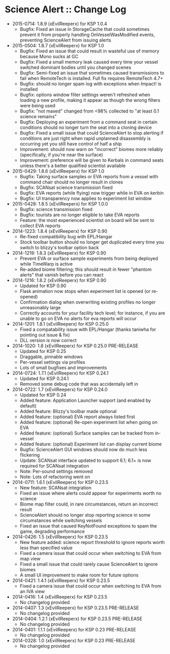 # Science Alert :: Change Log

* 2015-0714: 1.8.9 (xEvilReeperx) for KSP 1.0.4
	+ Bugfix: Fixed an issue in StorageCache that could sometimes prevent it from properly handling OnVesselWasModified events, preventing ScienceAlert from issuing alerts
* 2015-0504: 1.8.7 (xEvilReeperx) for KSP 1.0
	+ Bugfix: Fixed an issue that could result in wasteful use of memory because Mono sucks at GC
	+ Bugfix: Fixed a small memory leak caused every time your vessel switched dominant bodies until you changed scenes
	+ Bugfix: Semi-fixed an issue that sometimes caused transmissions to fail when RemoteTech is installed. Full fix requires RemoteTech 4.7+
	+ Bugfix: should no longer spam log with exceptions when Impact! is installed
	+ Bugfix: options window filter settings weren't refreshed when loading a new profile, making it appear as though the wrong filters were being used
	+ Bugfix: "not maxed" changed from <98% collected to "at least 0.1 science remains"
	+ Bugfix: Deploying an experiment from a command seat in certain conditions should no longer turn the seat into a cloning device
	+ Bugfix: Fixed a small issue that could ScienceAlert to stop alerting if conditions are just right when rapid unplanned disassembly is occurring yet you still have control of half a ship
	+ Improvement: should now warn on "incorrect" biomes more reliably (specifically, if you're near the surface)
	+ Improvement: preference will be given to Kerbals in command seats unless there's a better qualified scientist available
* 2015-0429: 1.8.6 (xEvilReeperx) for KSP 1.0
	+ Bugfix: Taking surface samples or EVA reports from a vessel with command chair should no longer result in clones
	+ Bugfix: SCANsat science transmission fixed
	+ Bugfix: EVA reports (while flying) now trigger while in EVA on kerbin
	+ Bugfix: UI transparency now applies to experiment list window
* 2015-0428: 1.8.5 (xEvilReeperx) for KSP 1.0.0
	+ Bugfix: science transmission fixed
	+ Bugfix: tourists are no longer eligible to take EVA reports
	+ Feature: the most experienced scientist on board will be sent to collect EVA reports
* 2014-1223: 1.8.4 (xEvilReeperx) for KSP 0.90
	+ Re-fixed compatibility bug with EPL/Hangar
	+ Stock toolbar button should no longer get duplicated every time you switch to blizzy's toolbar option back
* 2014-1219: 1.8.3 (xEvilReeperx) for KSP 0.90
	+ Prevent EVA or surface sample experiments from being deployed while TimeWarp is active
	+ Re-added biome filtering; this should result in fewer "phantom alerts" that vanish before you can react
* 2014-1216: 1.8.2 (xEvilReeperx) for KSP 0.90
	+ Updated for KSP 0.90
	+ Flask animation now stops when experiment list is opened (or re-opened)
	+ Confirmation dialog when overwriting existing profiles no longer unreasonably large
	+ Correctly accounts for your facility tech level; for instance, if you are unable to go on EVA no alerts for eva reports will occur
* 2014-1201: 1.8.1 (xEvilReeperx) for KSP 0.25.0
	+ Fixed a compatability issue with EPL/Hangar (thanks taniwha for pointing out issue & fix)
	+ DLL version is now correct
* 2014-1020: 1.8 (xEvilReeperx) for KSP 0.25.0 PRE-RELEASE
	+ Updated for KSP 0.25
	+ Draggable, pinnable windows
	+ Per-vessel settings via profiles
	+ Lots of small bugfixes and improvements
* 2014-0724: 1.7.1 (xEvilReeperx) for KSP 0.24.1
	+ Updated for KSP 0.24.1
	+ Removed some debug code that was accidentally left in
* 2014-0722: 1.7 (xEvilReeperx) for KSP 0.24.0
	+ Updated for KSP 0.24
	+ Added feature: Application Launcher support (and enabled by default)
	+ Added feature: Blizzy's toolbar made optional
	+ Added feature: (optional) EVA report always listed first
	+ Added feature: (optional) Re-open experiment list when going on EVA
	+ Added feature: (optional) Surface samples can be tracked from in-vessel
	+ Added feature: (optional) Experiment list can display current biome
	+ Bugfix: ScienceAlert GUI windows should now do much less flickering
	+ Update: SCANsat interface updated to support 6.1; 6.1+ is now required for SCANsat integration
	+ Note: Per-sound settings removed
	+ Note: Lots of refactoring went on
* 2014-0711: 1.6.1 (xEvilReeperx) for KSP 0.23.5
	+ New feature: SCANsat integration
	+ Fixed an issue where alerts could appear for experiments worth no science
	+ Biome map filter could, in rare circumstances, return an incorrect result
	+ ScienceAlert should no longer stop reporting science in some circumstances while switching vessels
	+ Fixed an issue that caused KeyNotFound exceptions to spam the game, degrading performance
* 2014-0426: 1.5 (xEvilReeperx) for KSP 0.23.5
	+ New feature added: science report threshold to ignore reports worth less than specified value
	+ Fixed a camera issue that could occur when switching to EVA from map view
	+ Fixed a small issue that could rarely cause ScienceAlert to ignore biomes
	+ A small UI improvement to make room for future options
* 2014-0421: 1.4.1 (xEvilReeperx) for KSP 0.23.5
	+ Fixed a camera issue that could occur when switching to EVA from an IVA view
* 2014-0416: 1.4 (xEvilReeperx) for KSP 0.23.5
	+ No changelog provided
* 2014-0407: 1.3 (xEvilReeperx) for KSP 0.23.5 PRE-RELEASE
	+ No changelog provided
* 2014-0404: 1.2.1 (xEvilReeperx) for KSP 0.23.5 PRE-RELEASE
	+ No changelog provided
* 2014-0401: 1.1.1 (xEvilReeperx) for KSP 0.23 PRE-RELEASE
	+ No changelog provided
* 2014-0328: 1.0 (xEvilReeperx) for KSP 0.23 PRE-RELEASE
	+ No changelog provided
